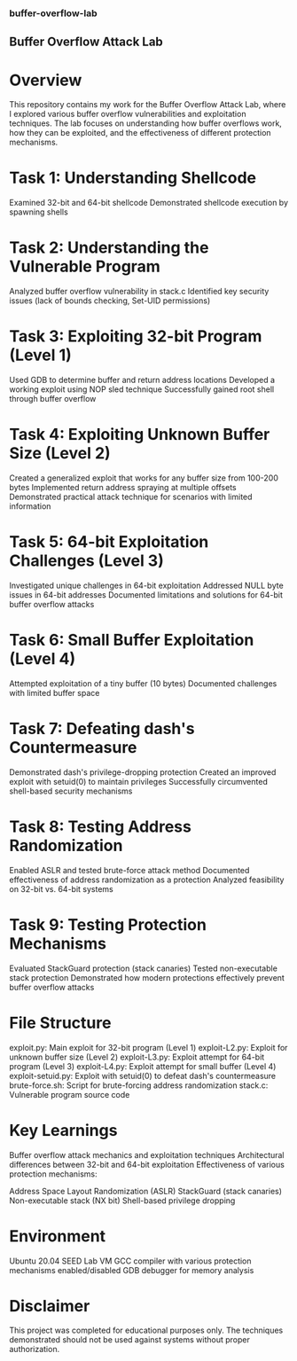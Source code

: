 ### buffer-overflow-lab

## Buffer Overflow Attack Lab
# Overview
This repository contains my work for the Buffer Overflow Attack Lab, where I explored various buffer overflow vulnerabilities and exploitation techniques. The lab focuses on understanding how buffer overflows work, how they can be exploited, and the effectiveness of different protection mechanisms.

# Task 1: Understanding Shellcode

Examined 32-bit and 64-bit shellcode
Demonstrated shellcode execution by spawning shells

# Task 2: Understanding the Vulnerable Program

Analyzed buffer overflow vulnerability in stack.c
Identified key security issues (lack of bounds checking, Set-UID permissions)

# Task 3: Exploiting 32-bit Program (Level 1)

Used GDB to determine buffer and return address locations
Developed a working exploit using NOP sled technique
Successfully gained root shell through buffer overflow

# Task 4: Exploiting Unknown Buffer Size (Level 2)

Created a generalized exploit that works for any buffer size from 100-200 bytes
Implemented return address spraying at multiple offsets
Demonstrated practical attack technique for scenarios with limited information

# Task 5: 64-bit Exploitation Challenges (Level 3)

Investigated unique challenges in 64-bit exploitation
Addressed NULL byte issues in 64-bit addresses
Documented limitations and solutions for 64-bit buffer overflow attacks

# Task 6: Small Buffer Exploitation (Level 4)

Attempted exploitation of a tiny buffer (10 bytes)
Documented challenges with limited buffer space

# Task 7: Defeating dash's Countermeasure

Demonstrated dash's privilege-dropping protection
Created an improved exploit with setuid(0) to maintain privileges
Successfully circumvented shell-based security mechanisms

# Task 8: Testing Address Randomization

Enabled ASLR and tested brute-force attack method
Documented effectiveness of address randomization as a protection
Analyzed feasibility on 32-bit vs. 64-bit systems

# Task 9: Testing Protection Mechanisms

Evaluated StackGuard protection (stack canaries)
Tested non-executable stack protection
Demonstrated how modern protections effectively prevent buffer overflow attacks

# File Structure

exploit.py: Main exploit for 32-bit program (Level 1)
exploit-L2.py: Exploit for unknown buffer size (Level 2)
exploit-L3.py: Exploit attempt for 64-bit program (Level 3)
exploit-L4.py: Exploit attempt for small buffer (Level 4)
exploit-setuid.py: Exploit with setuid(0) to defeat dash's countermeasure
brute-force.sh: Script for brute-forcing address randomization
stack.c: Vulnerable program source code

# Key Learnings

Buffer overflow attack mechanics and exploitation techniques
Architectural differences between 32-bit and 64-bit exploitation
Effectiveness of various protection mechanisms:

Address Space Layout Randomization (ASLR)
StackGuard (stack canaries)
Non-executable stack (NX bit)
Shell-based privilege dropping



# Environment

Ubuntu 20.04 SEED Lab VM
GCC compiler with various protection mechanisms enabled/disabled
GDB debugger for memory analysis

# Disclaimer
This project was completed for educational purposes only. The techniques demonstrated should not be used against systems without proper authorization.
